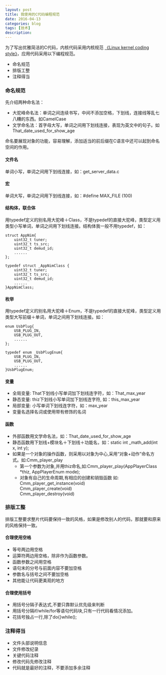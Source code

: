 ```yaml
---
layout: post
title: 我使用的C代码编程规范
date: 2016-04-13
categories: blog
tags: [技术]
description: 
---
```


为了写出优雅简洁的C代码，内核代码采用内核规范 [《Linux kernel coding style》](https://www.kernel.org/doc/Documentation/CodingStyle)，应用代码采用以下编程规范。

- 命名规范
- 排版工整
- 注释得当


### 命名规范

先介绍两种命名法：  
- 大驼峰命名法：单词之间连续书写，中间不添加空格，下划线，连接线等乱七八糟的东西。如CamelCase
- 文学命名法：首字母大写，单词之间用下划线连接，表现为英文中的句子。如 That_date_used_for_show_age

命名要展现对象的功能，容易理解，添加适当的前后缀在C语言中还可以起到命名空间的作用。

#### 文件名
单词小写，单词之间用下划线连接，如：get_server_data.c

#### 宏 
单词大写，单词之间用下划线连接，如：#define MAX_FILE (100)

#### 结构体，联合体
用typedef定义的别名用大驼峰＋Class，不是typedef的直接大驼峰，类型定义用类型小写单词，单词之间用下划线连接。结构体我一般不用typedef，如：

```
struct AppNim{
    uint32_t tuner; 
    uint32_t ts_src; 
    uint32_t demud_id;
    ...... 
};

typedef struct _AppNimClass {
    uint32_t tuner; 
    uint32_t ts_src; 
    uint32_t demud_id;
    ...... 
}AppNimClass;
```

#### 枚举
用typedef定义的别名用大驼峰＋Enum，不是typedef的直接大驼峰，类型定义用类型大写前缀＋单词，单词之间用下划线连接。如：

```
enum UsbPlug{
    USB_PLUG_IN,
    USB_PLUG_OUT, 
    ......
};

typedef enum _UsbPlugEnum{
    USB_PLUG_IN,
    USB_PLUG_OUT, 
    ......
}UsbPlugEnum;
```

#### 变量
- 全局变量: That下划线小写单词加下划线连字符，如：That_max_year    
- 静态变量: thiz下划线小写单词加下划线连字符, 如：this_max_year  
- 局部变量: 小写单词下划线连字符，如：max_year  
- 变量名选择名词或使用带有修饰的名词

#### 函数
- 外部函数用文学命名法，如：That_date_used_for_show_age   
- 静态函数用下划线+模块名＋下划线＋功能名，如：static int _math_add(int x, int y);   
- 如果是一个对象的操作函数，则采用以对象为中心,采用“对象+动作”命名方式。如:Cmm_player_play  
  - 第一个参数为对象,并用thiz命名,如:Cmm_player_play(AppPlayerClass *thiz, AppPlayerEnum mode);
  - 对象有自己的生命周期,有相应的创建和销毁函数  如:  
  Cmm_player_get_instance(void)  
  Cmm_player_create(void)  
  Cmm_player_destroy(void)

### 排版工整
排版工整要求整片代码要保持一致的风格，如果是修改别人的代码，那就要和原来的风格保持一致。

#### 合理使用空格
- 等号两边用空格
- 运算符两边用空格，除非作为函数参数。
- 函数参数之间用空格
- 语句末的分号与前面内容不要加空格
- 参数名与括号之间不要加空格
- 其他能让代码更美观的地方

#### 合理使用括号
- 用括号分隔子表达式,不要只靠默认优先级来判断
- 用括号分隔if/while/for等语句代码块,只有一行代码看情况添加。 
- 花括号独占一行,除了do{}while();

### 注释得当
- 文件头部说明信息
- 文件修改纪录
- 关键代码注释
- 修改代码先修改注释
- 代码就是最好的注释，不要添加多余注释
 

